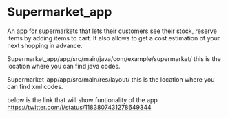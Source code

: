 # Supermarket_app
An app for supermarkets that lets their customers see their stock, reserve items by adding items to cart. It also allows to get a cost estimation of your next shopping in advance.


Supermarket_app/app/src/main/java/com/example/supermarket/
this is the location where you can find java codes.

Supermarket_app/app/src/main/res/layout/
this is the location where you can find xml codes.

below is the link that will show funtionality of the app
https://twitter.com/i/status/1183807431278649344
